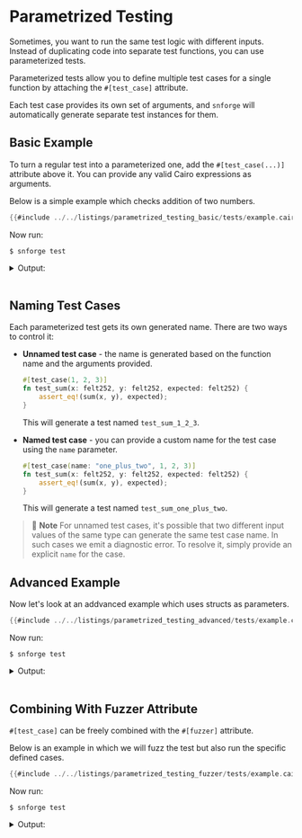 # Parametrized Testing

Sometimes, you want to run the same test logic with different inputs.
Instead of duplicating code into separate test functions, you can use parameterized tests.

Parameterized tests allow you to define multiple test cases for a single function by attaching the
`#[test_case]` attribute.

Each test case provides its own set of arguments, and `snforge` will automatically generate separate test instances for them.

## Basic Example

To turn a regular test into a parameterized one, add the `#[test_case(...)]` attribute above it.
You can provide any valid Cairo expressions as arguments.

Below is a simple example which checks addition of two numbers.

```rust
{{#include ../../listings/parametrized_testing_basic/tests/example.cairo}}
```

Now run:

<!-- { "package_name": "parametrized_testing_basic", "scarb_version": ">=2.12.0" } -->
```shell
$ snforge test
```

<details>
<summary>Output:</summary>

```shell
Collected 2 test(s) from parametrized_testing_basic package
Running 0 test(s) from src/
Running 2 test(s) from tests/
[PASS] parametrized_testing_basic_integrationtest::example::test_sum_1_2_3 ([..])
[PASS] parametrized_testing_basic_integrationtest::example::test_sum_3_4_7 ([..])
Tests: 2 passed, 0 failed, 0 ignored, [..] filtered out
```
</details>
<br>

## Naming Test Cases

Each parameterized test gets its own generated name. There are two ways to control it:

 - **Unnamed test case** - the name is generated based on the function name and the arguments provided.

    ```rust
    #[test_case(1, 2, 3)]
    fn test_sum(x: felt252, y: felt252, expected: felt252) {
        assert_eq!(sum(x, y), expected);
    }
    ``` 
    This will generate a test named `test_sum_1_2_3`.

 - **Named test case** - you can provide a custom name for the test case using the `name` parameter.

    ```rust
    #[test_case(name: "one_plus_two", 1, 2, 3)]
    fn test_sum(x: felt252, y: felt252, expected: felt252) {
        assert_eq!(sum(x, y), expected);
    }
    ```
    This will generate a test named `test_sum_one_plus_two`.

> 📝 **Note**
> For unnamed test cases, it's possible that two different input values of the same type can generate the same test case name.
> In such cases we emit a diagnostic error.
> To resolve it, simply provide an explicit `name` for the case.

## Advanced Example

Now let's look at an addvanced example which uses structs as parameters.

```rust
{{#include ../../listings/parametrized_testing_advanced/tests/example.cairo}}
```

Now run:

<!-- { "package_name": "parametrized_testing_advanced", "scarb_version": ">=2.12.0" } -->
```shell
$ snforge test
```

<details>
<summary>Output:</summary>

```shell
Collected 3 test(s) from parametrized_testing_advanced package
Running 3 test(s) from tests/
[PASS] parametrized_testing_advanced_integrationtest::example::test_is_adult_user_name_alice_age_20_true ([..])
[PASS] parametrized_testing_advanced_integrationtest::example::test_is_adult_user_name_josh_age_18_true ([..])
[PASS] parametrized_testing_advanced_integrationtest::example::test_is_adult_user_name_bob_age_14_false ([..])
Running 0 test(s) from src/
Tests: 3 passed, 0 failed, 0 ignored, [..] filtered out
```
</details>
<br>

## Combining With Fuzzer Attribute

`#[test_case]` can be freely combined with the `#[fuzzer]` attribute.

Below is an example in which we will fuzz the test but also run the specific defined cases.

```rust
{{#include ../../listings/parametrized_testing_fuzzer/tests/example.cairo}}
```

Now run:

<!-- { "package_name": "parametrized_testing_fuzzer", "scarb_version": ">=2.12.0" } -->
```shell
$ snforge test
```

<details>
<summary>Output:</summary>

```shell
Collected 3 test(s) from parametrized_testing_fuzzer package
Running 3 test(s) from tests/
[PASS] parametrized_testing_fuzzer_integrationtest::example::test_sum_1_2 ([..])
[PASS] parametrized_testing_fuzzer_integrationtest::example::test_sum_3_4 ([..])
[PASS] parametrized_testing_fuzzer_integrationtest::example::test_sum ([..])
Running 0 test(s) from src/
Tests: 3 passed, 0 failed, 0 ignored, 0 filtered out
Fuzzer seed: [..]
```
</details>
<br>